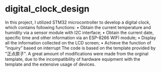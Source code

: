 # digital_clock_design
In this project, I utilized STM32 microcontroller to develop a digital clock, which contains following functions: 
• Obtain the current temperature and humidity via a sensor module with I2C interface;
• Obtain the current date, specific time and other information via an ESP-8266 WIFI module; 
• Display all the information collected on the LCD screen;
• Achieve the function of “inquiry” based on interrupt
The code is based on the template provided by "正点原子". A great amount of modifications were made from the orginal template, due to the incompatibility of hardware equipment with the template and the extensive usage of devices. 

